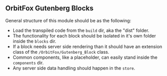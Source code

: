 OrbitFox Gutenberg Blocks
---------------------

General structure of this module should be as the following:

* Load the transpiled code from the `build` dir, aka the "dist" folder.
* The functionality for each block should be isolated in it's own folder inside the `blocks` dir.
* If a block needs server side rendering than it should have an extension class of the `/OrbitFox/Gutenberg_Block` class.
* Common components, like a placeholder, can easily stand inside the `components` dir.
* Any server side data handling should happen in the `store`.
